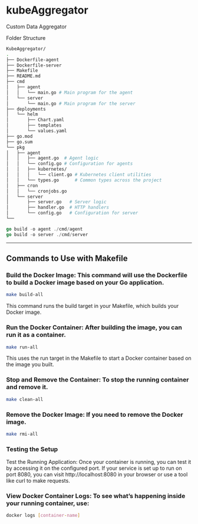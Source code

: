 # kubeAggregator
Custom Data Aggregator


Folder Structure
```sh
KubeAggregator/
.
├── Dockerfile-agent
├── Dockerfile-server
├── Makefile
├── README.md
├── cmd
│   ├── agent
│   │   └── main.go # Main program for the agent
│   └── server
│       └── main.go # Main program for the server
├── deployments
│   └── helm
│       ├── Chart.yaml
│       ├── templates
│       └── values.yaml
├── go.mod
├── go.sum
└── pkg
│   ├── agent
│   │   ├── agent.go  # Agent logic
│   │   └── config.go # Configuration for agents
│   │   ├── kubernetes/
│   │   │   └── client.go # Kubernetes client utilities
│   │   └── types.go      # Common types across the project
│   ├── cron
│   │   └── cronjobs.go
│   └── server
│       ├── server.go   # Server logic
│       ├── handler.go  # HTTP handlers
│       └── config.go   # Configuration for server
└──
```
```go
go build -o agent ./cmd/agent
go build -o server ./cmd/server
```

---
## Commands to Use with Makefile

### Build the Docker Image: This command will use the Dockerfile to build a Docker image based on your Go application.

```sh
make build-all
```
This command runs the build target in your Makefile, which builds your Docker image.

### Run the Docker Container: After building the image, you can run it as a container.
```sh
make run-all
```
This uses the run target in the Makefile to start a Docker container based on the image you built.

### Stop and Remove the Container: To stop the running container and remove it.
```sh
make clean-all
```
### Remove the Docker Image: If you need to remove the Docker image.
```sh
make rmi-all
```
### Testing the Setup
Test the Running Application: Once your container is running, you can test it by accessing it on the configured port. If your service is set up to run on port 8080, you can visit http://localhost:8080 in your browser or use a tool like curl to make requests.

### View Docker Container Logs: To see what’s happening inside your running container, use:
```sh
docker logs [container-name]
```